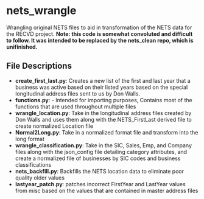 # nets_wrangle
Wrangling original NETS files to aid in transformation of the NETS data for the RECVD project. **Note: this code is somewhat convoluted and difficult to follow.  It was intended to be replaced by the nets_clean repo, which is unifinished.**

## File Descriptions  

- **create_first_last.py**: Creates a new list of the first and last year that a business was active based on their listed years based on the special longitudinal address files sent to us by Don Walls.
- **functions.py**: - Intended for importing purposes, Contains most of the functions that are used throughout multiple files
- **wrangle_location.py**:  Take in the longitudinal address files created by Don Walls and uses them along with the NETS_FirstLast derived file to create normalized Location file
- **Normal2Long.py**:  Take in a normalized format file and transform into the long format 
- **wrangle_classification.py**: Take in the SIC, Sales, Emp, and Company files along with the json_config file detailing category attributes, and create a normalized file of businesses by SIC codes and business classifications
- **nets_backfill.py**: Backfills the NETS location data to eliminate poor quality older values
- **lastyear_patch.py**: patches incorrect FirstYear and LastYear values from misc based on the values that are contained in master address files
